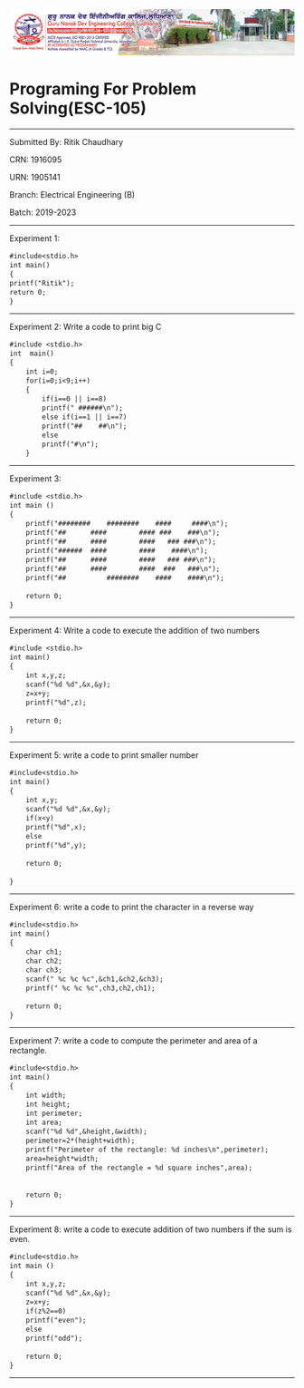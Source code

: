![photo](https://raw.githubusercontent.com/ritik-cell/pps-report/master/download%20(1).jpg)

# Programing For Problem Solving(ESC-105)
-----
Submitted By: Ritik Chaudhary

CRN: 1916095

URN: 1905141

Branch: Electrical Engineering (B)

Batch: 2019-2023

-------
Experiment 1:

```
#include<stdio.h>
int main()
{
printf("Ritik");
return 0;
}
```
-------
Experiment 2: Write a code to print big C

```
#include <stdio.h>
int  main()
{
    int i=0;
    for(i=0;i<9;i++)
    {
        if(i==0 || i==8)
        printf(" ######\n");
        else if(i==1 || i==7)
        printf("##    ##\n");
        else
        printf("#\n");
    }
```
-------
Experiment 3: 

```
#include <stdio.h>
int main ()
{
    printf("########    ########    ####     ####\n");
    printf("##      ####        #### ###    ###\n");
    printf("##      ####        ####   ### ###\n");
    printf("######  ####        ####    ####\n");
    printf("##      ####        ####   ### ###\n");
    printf("##      ####        ####  ###   ###\n");
    printf("##          ########    ####    ####\n");
    
    return 0;
}
```
---------
Experiment 4: Write a code to execute the addition of two numbers
```
#include <stdio.h>
int main()
{
    int x,y,z;
    scanf("%d %d",&x,&y);
    z=x+y;
    printf("%d",z);
    
    return 0;
}
```
------------
Experiment 5: write a code to print smaller number
```
#include<stdio.h>
int main()
{
    int x,y;
    scanf("%d %d",&x,&y);
    if(x<y)
    printf("%d",x);
    else
    printf("%d",y);
    
    return 0;
    
}
```
--------------
Experiment 6: write a code to print the character in a reverse way
```
#include<stdio.h>
int main()
{
    char ch1;
    char ch2;
    char ch3;
    scanf(" %c %c %c",&ch1,&ch2,&ch3);
    printf(" %c %c %c",ch3,ch2,ch1);
    
    return 0;
}
```
-----------
Experiment 7: write a code to compute the perimeter and area of a rectangle.
```
#include<stdio.h>
int main()
{
    int width;
    int height;
    int perimeter;
    int area;
    scanf("%d %d",&height,&width);
    perimeter=2*(height+width);
    printf("Perimeter of the rectangle: %d inches\n",perimeter);
    area=height*width;
    printf("Area of the rectangle = %d square inches",area);
    
    
    return 0;
}
```
----------------
Experiment 8: write a code to execute addition of two numbers if the sum is even. 
```
#include<stdio.h>
int main ()
{
    int x,y,z;
    scanf("%d %d",&x,&y);
    z=x+y;
    if(z%2==0)
    printf("even");
    else
    printf("odd");
    
    return 0;
}
```
--------------




